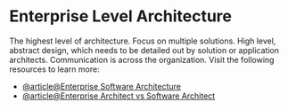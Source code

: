 # Enterprise Level Architecture

The highest level of architecture. Focus on multiple solutions. High level, abstract design, which needs to be detailed out by solution or application architects. Communication is across the organization.
Visit the following resources to learn more:

- [@article@Enterprise Software Architecture](https://medium.com/@hsienwei/enterprise-software-architecture-957288829daa)
- [@article@Enterprise Architect vs Software Architect](https://www.linkedin.com/pulse/enterprise-architect-vs-software-who-you-luigi-saggese/)
